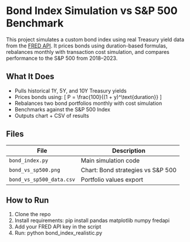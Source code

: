 # Bond Index Simulation vs S&P 500 Benchmark 

This project simulates a custom bond index using real Treasury yield data from the [FRED API](https://fred.stlouisfed.org/). It prices bonds using duration-based formulas, rebalances monthly with transaction cost simulation, and compares performance to the S&P 500 from 2018–2023.

## What It Does

- Pulls historical 1Y, 5Y, and 10Y Treasury yields
- Prices bonds using:
  \[ P = \frac{100}{(1 + y)^\text{duration}} \]
- Rebalances two bond portfolios monthly with cost simulation
- Benchmarks against the S&P 500 Index
- Outputs chart + CSV of results

## Files

| File                     | Description                       |
|--------------------------|-----------------------------------|
| `bond_index.py`          | Main simulation code              |
| `bond_vs_sp500.png`      | Chart: Bond strategies vs S&P 500 |
| `bond_vs_sp500_data.csv` | Portfolio values export           |

## How to Run

1. Clone the repo
2. Install requirements: pip install pandas matplotlib numpy fredapi
3. Add your FRED API key in the script
4. Run: python bond_index_realistic.py


